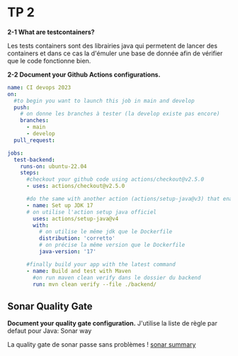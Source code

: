 # TP 2

**2-1 What are testcontainers?**

Les tests containers sont des librairies java qui permetent de lancer des containers et dans ce cas la d'émuler une base de donnée afin de vérifier que le code fonctionne bien.

**2-2 Document your Github Actions configurations.**

```yaml
name: CI devops 2023
on:
  #to begin you want to launch this job in main and develop
  push:
    # on donne les branches à tester (la develop existe pas encore)
    branches:
      - main
      - develop
  pull_request:

jobs:
  test-backend:
    runs-on: ubuntu-22.04
    steps:
      #checkout your github code using actions/checkout@v2.5.0
      - uses: actions/checkout@v2.5.0

      #do the same with another action (actions/setup-java@v3) that enable to setup jdk 17
      - name: Set up JDK 17
      # on utilise l'action setup java officiel
        uses: actions/setup-java@v4
        with:
          # on utilise le même jdk que le Dockerfile
          distribution: 'corretto'
          # on précise la même version que le Dockerfile
          java-version: '17'

      #finally build your app with the latest command
      - name: Build and test with Maven
        #on run maven clean verify dans le dossier du backend
        run: mvn clean verify --file ./backend/
```

## Sonar Quality Gate

**Document your quality gate configuration.**
J'utilise la liste de règle par defaut pour Java: Sonar way

La quality gate de sonar passe sans problèmes !
[sonar summary](https://sonarcloud.io/summary/new_code?id=le-test_ici-ca-test)